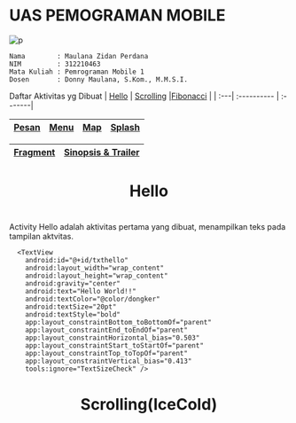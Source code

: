 <h1>UAS PEMOGRAMAN MOBILE</h1>

![p](https://github.com/zidanperdana/AndroidProject/assets/116040175/254d0480-a506-44b9-bcb0-83ba54263167)

    Nama        : Maulana Zidan Perdana
    NIM         : 312210463
    Mata Kuliah : Pemrograman Mobile 1
    Dosen       : Donny Maulana, S.Kom., M.M.S.I.

Daftar Aktivitas yg Dibuat
| [Hello](#Hello) | [Scrolling](#Scrolling(IceCold)) |[Fibonacci](#Fibonacci) | 
| :---| :---------- | :-------|

| [Pesan](#Pesan) | [Menu](#Menu)  | [Map](#Map) |[Splash](#Splash) |
| :---| :------- | :----- | :-------|

| [Fragment](#Fragment) | [Sinopsis & Trailer](#Sinopsis_Trailer)  | 
| :---| :-----------

## <h1 align="center">Hello<h1>

Activity Hello adalah aktivitas pertama yang dibuat, menampilkan teks pada tampilan aktvitas.
      
      <TextView
        android:id="@+id/txthello"
        android:layout_width="wrap_content"
        android:layout_height="wrap_content"
        android:gravity="center"
        android:text="Hello World!!"
        android:textColor="@color/dongker"
        android:textSize="20pt"
        android:textStyle="bold"
        app:layout_constraintBottom_toBottomOf="parent"
        app:layout_constraintEnd_toEndOf="parent"
        app:layout_constraintHorizontal_bias="0.503"
        app:layout_constraintStart_toStartOf="parent"
        app:layout_constraintTop_toTopOf="parent"
        app:layout_constraintVertical_bias="0.413"
        tools:ignore="TextSizeCheck" />

## <h1 align="center">Scrolling(IceCold)<h1>


